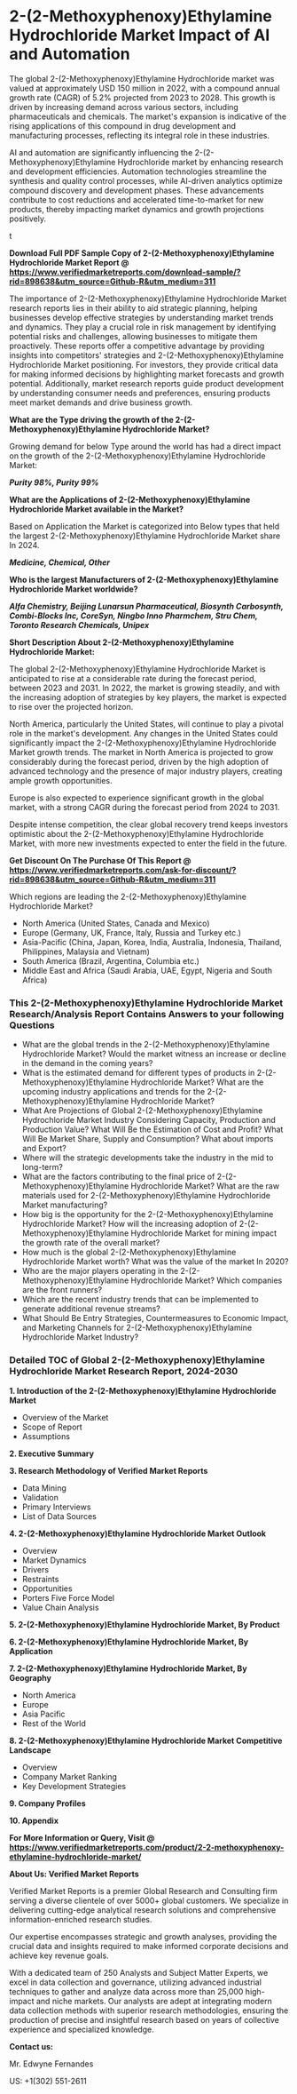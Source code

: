 <meta name="title" content="Global 2-(2-Methoxyphenoxy)Ethylamine Hydrochloride Market Impact of AI and Automation"><meta name="description" content="The global 2-(2-Methoxyphenoxy)Ethylamine Hydrochloride market was valued at approximately USD 150 million in 2022, with a compound annual growth rate (CAGR) of 5.2% p"><meta name="title" content="2-(2-Methoxyphenoxy)Ethylamine Hydrochloride Market Size, Share, Scope, Trends, Growth, Opportunities, Analysis, Forecast"><h1>2-(2-Methoxyphenoxy)Ethylamine Hydrochloride Market Impact of AI and Automation</h1><p>The global 2-(2-Methoxyphenoxy)Ethylamine Hydrochloride market was valued at approximately USD 150 million in 2022, with a compound annual growth rate (CAGR) of 5.2% projected from 2023 to 2028. This growth is driven by increasing demand across various sectors, including pharmaceuticals and chemicals. The market's expansion is indicative of the rising applications of this compound in drug development and manufacturing processes, reflecting its integral role in these industries.</p><p>AI and automation are significantly influencing the 2-(2-Methoxyphenoxy)Ethylamine Hydrochloride market by enhancing research and development efficiencies. Automation technologies streamline the synthesis and quality control processes, while AI-driven analytics optimize compound discovery and development phases. These advancements contribute to cost reductions and accelerated time-to-market for new products, thereby impacting market dynamics and growth projections positively.</p>t</p><p id="" class=""><strong>Download Full PDF Sample Copy of 2-(2-Methoxyphenoxy)Ethylamine Hydrochloride Market Report @ <a href="https://www.verifiedmarketreports.com/download-sample/?rid=898638&utm_source=Github-R&utm_medium=311" target="_blank">https://www.verifiedmarketreports.com/download-sample/?rid=898638&utm_source=Github-R&utm_medium=311</a></strong></p><p>The importance of&nbsp;2-(2-Methoxyphenoxy)Ethylamine Hydrochloride Market research reports lies in their ability to aid strategic planning, helping businesses develop effective strategies by understanding market trends and dynamics. They play a crucial role in risk management by identifying potential risks and challenges, allowing businesses to mitigate them proactively. These reports offer a competitive advantage by providing insights into competitors' strategies and 2-(2-Methoxyphenoxy)Ethylamine Hydrochloride Market positioning. For investors, they provide critical data for making informed decisions by highlighting market forecasts and growth potential. Additionally, market research reports guide product development by understanding consumer needs and preferences, ensuring products meet market demands and drive business growth.</p><p><strong>What are the&nbsp;Type driving the growth of the 2-(2-Methoxyphenoxy)Ethylamine Hydrochloride Market?</strong></p><p id="" class="">Growing demand for below Type around the world has had a direct impact on the growth of the 2-(2-Methoxyphenoxy)Ethylamine Hydrochloride Market:</p><em><strong>Purity 98%, Purity 99%</strong></em></p><strong>What are the&nbsp;Applications&nbsp;of 2-(2-Methoxyphenoxy)Ethylamine Hydrochloride Market available in the Market?</strong></p><p id="" class="">Based on Application the Market is categorized into Below types that held the largest 2-(2-Methoxyphenoxy)Ethylamine Hydrochloride Market share In 2024.</p><em><strong>Medicine, Chemical, Other</strong></em></p><strong>Who is the largest Manufacturers of 2-(2-Methoxyphenoxy)Ethylamine Hydrochloride Market worldwide?</strong></p><p><em><strong>Alfa Chemistry, Beijing Lunarsun Pharmaceutical, Biosynth Carbosynth, Combi-Blocks Inc, CoreSyn, Ningbo Inno Pharmchem, Stru Chem, Toronto Research Chemicals, Unipex</strong></em></p><p id="" class=""><strong>Short Description About 2-(2-Methoxyphenoxy)Ethylamine Hydrochloride Market:</strong></p><p>The global 2-(2-Methoxyphenoxy)Ethylamine Hydrochloride Market is anticipated to rise at a considerable rate during the forecast period, between 2023 and 2031. In 2022, the market is growing steadily, and with the increasing adoption of strategies by key players, the market is expected to rise over the projected horizon.</p><p>North America, particularly the United States, will continue to play a pivotal role in the market's development. Any changes in the United States could significantly impact the 2-(2-Methoxyphenoxy)Ethylamine Hydrochloride Market growth trends. The market in North America is projected to grow considerably during the forecast period, driven by the high adoption of advanced technology and the presence of major industry players, creating ample growth opportunities.</p><p>Europe is also expected to experience significant growth in the global market, with a strong CAGR during the forecast period from 2024 to 2031.</p><p>Despite intense competition, the clear global recovery trend keeps investors optimistic about the 2-(2-Methoxyphenoxy)Ethylamine Hydrochloride Market, with more new investments expected to enter the field in the future.</p><p id="" class=""><strong>Get Discount On The Purchase Of This Report @ <a href="https://www.verifiedmarketreports.com/ask-for-discount/?rid=898638&utm_source=Github-R&utm_medium=311" target="_blank">https://www.verifiedmarketreports.com/ask-for-discount/?rid=898638&utm_source=Github-R&utm_medium=311</a></strong></p>Which regions are leading the 2-(2-Methoxyphenoxy)Ethylamine Hydrochloride Market?</p><ul><li>North America (United States, Canada and Mexico)</li><li>Europe (Germany, UK, France, Italy, Russia and Turkey etc.)</li><li>Asia-Pacific (China, Japan, Korea, India, Australia, Indonesia, Thailand, Philippines, Malaysia and Vietnam)</li><li>South America (Brazil, Argentina, Columbia etc.)</li><li>Middle East and Africa (Saudi Arabia, UAE, Egypt, Nigeria and South Africa)</li></ul><h3 id="" class="">This 2-(2-Methoxyphenoxy)Ethylamine Hydrochloride Market Research/Analysis Report Contains Answers to your following Questions</h3><ul><li>What are the global trends in the 2-(2-Methoxyphenoxy)Ethylamine Hydrochloride Market? Would the market witness an increase or decline in the demand in the coming years?</li><li>What is the estimated demand for different types of products in 2-(2-Methoxyphenoxy)Ethylamine Hydrochloride Market? What are the upcoming industry applications and trends for the 2-(2-Methoxyphenoxy)Ethylamine Hydrochloride Market?</li><li>What Are Projections of Global 2-(2-Methoxyphenoxy)Ethylamine Hydrochloride Market Industry Considering Capacity, Production and Production Value? What Will Be the Estimation of Cost and Profit? What Will Be Market Share, Supply and Consumption? What about imports and Export?</li><li>Where will the strategic developments take the industry in the mid to long-term?</li><li>What are the factors contributing to the final price of 2-(2-Methoxyphenoxy)Ethylamine Hydrochloride Market? What are the raw materials used for 2-(2-Methoxyphenoxy)Ethylamine Hydrochloride Market manufacturing?</li><li>How big is the opportunity for the 2-(2-Methoxyphenoxy)Ethylamine Hydrochloride Market? How will the increasing adoption of 2-(2-Methoxyphenoxy)Ethylamine Hydrochloride Market for mining impact the growth rate of the overall market?</li><li>How much is the global 2-(2-Methoxyphenoxy)Ethylamine Hydrochloride Market worth? What was the value of the market In 2020?</li><li>Who are the major players operating in the 2-(2-Methoxyphenoxy)Ethylamine Hydrochloride Market? Which companies are the front runners?</li><li>Which are the recent industry trends that can be implemented to generate additional revenue streams?</li><li>What Should Be Entry Strategies, Countermeasures to Economic Impact, and Marketing Channels for 2-(2-Methoxyphenoxy)Ethylamine Hydrochloride Market Industry?</li></ul><h3 id="" class="">Detailed TOC of Global 2-(2-Methoxyphenoxy)Ethylamine Hydrochloride Market Research Report, 2024-2030</h3><p id="" class=""><strong>1. Introduction of the 2-(2-Methoxyphenoxy)Ethylamine Hydrochloride Market</strong></p><ul><li>Overview of the Market</li><li>Scope of Report</li><li>Assumptions</li></ul><p id="" class=""><strong>2. Executive Summary</strong></p><p id="" class=""><strong>3. Research Methodology of Verified Market Reports</strong></p><ul><li>Data Mining</li><li>Validation</li><li>Primary Interviews</li><li>List of Data Sources</li></ul><p id="" class=""><strong>4. 2-(2-Methoxyphenoxy)Ethylamine Hydrochloride Market Outlook</strong></p><ul><li>Overview</li><li>Market Dynamics</li><li>Drivers</li><li>Restraints</li><li>Opportunities</li><li>Porters Five Force Model</li><li>Value Chain Analysis</li></ul><p id="" class=""><strong>5. 2-(2-Methoxyphenoxy)Ethylamine Hydrochloride Market, By Product</strong></p><p id="" class=""><strong>6. 2-(2-Methoxyphenoxy)Ethylamine Hydrochloride Market, By Application</strong></p><p id="" class=""><strong>7. 2-(2-Methoxyphenoxy)Ethylamine Hydrochloride Market, By Geography</strong></p><ul><li>North America</li><li>Europe</li><li>Asia Pacific</li><li>Rest of the World</li></ul><p id="" class=""><strong>8. 2-(2-Methoxyphenoxy)Ethylamine Hydrochloride Market Competitive Landscape</strong></p><ul><li>Overview</li><li>Company Market Ranking</li><li>Key Development Strategies</li></ul><p id="" class=""><strong>9. Company Profiles</strong></p><p id="" class=""><strong>10. Appendix</strong></p><p id="" class=""><strong>For More Information or Query, Visit @ <a href="https://www.verifiedmarketreports.com/product/2-2-methoxyphenoxy-ethylamine-hydrochloride-market/" target="_blank">https://www.verifiedmarketreports.com/product/2-2-methoxyphenoxy-ethylamine-hydrochloride-market/</a></strong></p><p id="" class=""><strong>About Us: Verified Market Reports</strong></p><p id="" class="">Verified Market Reports is a premier Global Research and Consulting firm serving a diverse clientele of over 5000+ global customers. We specialize in delivering cutting-edge analytical research solutions and comprehensive information-enriched research studies.</p><p id="" class="">Our expertise encompasses strategic and growth analyses, providing the crucial data and insights required to make informed corporate decisions and achieve key revenue goals.</p><p id="" class="">With a dedicated team of 250 Analysts and Subject Matter Experts, we excel in data collection and governance, utilizing advanced industrial techniques to gather and analyze data across more than 25,000 high-impact and niche markets. Our analysts are adept at integrating modern data collection methods with superior research methodologies, ensuring the production of precise and insightful research based on years of collective experience and specialized knowledge.</p><p id="" class=""><strong>Contact us:</strong></p><p id="" class="">Mr. Edwyne Fernandes</p><p id="" class="">US: +1(302) 551-2611</p>